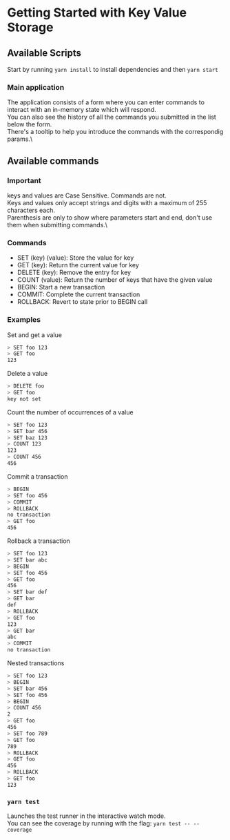 # Getting Started with Key Value Storage

## Available Scripts

Start by running `yarn install` to install dependencies and then `yarn start`

### Main application

The application consists of a form where you can enter commands to interact with an in-memory state which will respond.\
You can also see the history of all the commands you submitted in the list below the form.\
There's a tooltip to help you introduce the commands with the correspondig params.\

## Available commands

### Important

keys and values are Case Sensitive. Commands are not.\
Keys and values only accept strings and digits with a maximum of 255 characters each.\
Parenthesis are only to show where parameters start and end, don't use them when submitting commands.\

### Commands

- SET (key) (value)\: Store the value for key
- GET (key)\: Return the current value for key
- DELETE (key)\: Remove the entry for key
- COUNT (value)\: Return the number of keys that have the given value
- BEGIN\: Start a new transaction
- COMMIT\: Complete the current transaction
- ROLLBACK\: Revert to state prior to BEGIN call

### Examples

Set and get a value

```Bash
> SET foo 123
> GET foo
123
```

Delete a value

```Bash
> DELETE foo
> GET foo
key not set
```

Count the number of occurrences of a value

```Bash
> SET foo 123
> SET bar 456
> SET baz 123
> COUNT 123
123
> COUNT 456
456
```

Commit a transaction

```Bash
> BEGIN
> SET foo 456
> COMMIT
> ROLLBACK
no transaction
> GET foo
456
```

Rollback a transaction

```Bash
> SET foo 123
> SET bar abc
> BEGIN
> SET foo 456
> GET foo
456
> SET bar def
> GET bar
def
> ROLLBACK
> GET foo
123
> GET bar
abc
> COMMIT
no transaction
```

Nested transactions

```Bash
> SET foo 123
> BEGIN
> SET bar 456
> SET foo 456
> BEGIN
> COUNT 456
2
> GET foo
456
> SET foo 789
> GET foo
789
> ROLLBACK
> GET foo
456
> ROLLBACK
> GET foo
123
```

### `yarn test`

Launches the test runner in the interactive watch mode.\
You can see the coverage by running with the flag: `yarn test -- --coverage`
